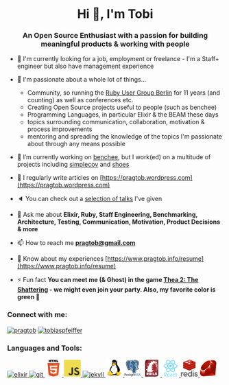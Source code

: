 <h1 align="center">Hi 👋, I'm Tobi</h1>
<h3 align="center">An Open Source Enthusiast with a passion for building meaningful products & working with people</h3>

- 💼 I'm currently looking for a job, employment or freelance - I'm a Staff+ engineer but also have management experience

- 💚 I'm passionate about a whole lot of things...
  - Community, so running the [Ruby User Group Berlin](https://www.rug-b.de/) for 11 years (and counting) as well as conferences etc.
  - Creating Open Source projects useful to people (such as benchee)
  - Programming Languages, in particular Elixir & the BEAM these days
  - topics surrounding communication, collaboration, motivation & process improvements
  - mentoring and spreading the knowledge of the topics I'm passionate about through any means possible

- 🔭 I’m currently working on [benchee](https://github.com/bencheeorg/benchee), but I work(ed) on a multitude of projects including [simplecov](https://github.com/simplecov-ruby/simplecov) and [shoes](https://github.com/shoes/shoes4)

- 📝 I regularly write articles on [https://pragtob.wordpress.com](https://pragtob.wordpress.com)

- 🔈 You can check out a [selection of talks](https://www.pragtob.info/talks) I've given

- 💬 Ask me about **Elixir, Ruby, Staff Engineering, Benchmarking, Architecture, Testing, Communication, Motivation, Product Decisions & more**

- 📫 How to reach me **pragtob@gmail.com**

- 📄 Know about my experiences [https://www.pragtob.info/resume](https://www.pragtob.info/resume)

- ⚡ Fun fact **You can meet me (& Ghost) in the game [Thea 2: The Shattering](https://store.steampowered.com/app/606230/Thea_2_The_Shattering/) - we might even join your party. Also, my favorite color is green 💚**

<h3 align="left">Connect with me:</h3>
<p align="left">
<a href="https://twitter.com/pragtob" target="blank"><img align="center" src="https://raw.githubusercontent.com/rahuldkjain/github-profile-readme-generator/master/src/images/icons/Social/twitter.svg" alt="pragtob" height="30" width="40" /></a>
<a href="https://linkedin.com/in/tobiaspfeiffer" target="blank"><img align="center" src="https://raw.githubusercontent.com/rahuldkjain/github-profile-readme-generator/master/src/images/icons/Social/linked-in-alt.svg" alt="tobiaspfeiffer" height="30" width="40" /></a>
</p>

<h3 align="left">Languages and Tools:</h3>
<p align="left"> <a href="https://elixir-lang.org" target="_blank" rel="noreferrer"> <img src="https://www.vectorlogo.zone/logos/elixir-lang/elixir-lang-icon.svg" alt="elixir" width="40" height="40"/> </a> <a href="https://git-scm.com/" target="_blank" rel="noreferrer"> <img src="https://www.vectorlogo.zone/logos/git-scm/git-scm-icon.svg" alt="git" width="40" height="40"/> </a> <a href="https://www.w3.org/html/" target="_blank" rel="noreferrer"> <img src="https://raw.githubusercontent.com/devicons/devicon/master/icons/html5/html5-original-wordmark.svg" alt="html5" width="40" height="40"/> </a> <a href="https://developer.mozilla.org/en-US/docs/Web/JavaScript" target="_blank" rel="noreferrer"> <img src="https://raw.githubusercontent.com/devicons/devicon/master/icons/javascript/javascript-original.svg" alt="javascript" width="40" height="40"/> </a> <a href="https://jekyllrb.com/" target="_blank" rel="noreferrer"> <img src="https://www.vectorlogo.zone/logos/jekyllrb/jekyllrb-icon.svg" alt="jekyll" width="40" height="40"/> </a> <a href="https://www.linux.org/" target="_blank" rel="noreferrer"> <img src="https://raw.githubusercontent.com/devicons/devicon/master/icons/linux/linux-original.svg" alt="linux" width="40" height="40"/> </a> <a href="https://www.postgresql.org" target="_blank" rel="noreferrer"> <img src="https://raw.githubusercontent.com/devicons/devicon/master/icons/postgresql/postgresql-original-wordmark.svg" alt="postgresql" width="40" height="40"/> </a> <a href="https://rubyonrails.org" target="_blank" rel="noreferrer"> <img src="https://raw.githubusercontent.com/devicons/devicon/master/icons/rails/rails-original-wordmark.svg" alt="rails" width="40" height="40"/> </a> <a href="https://reactjs.org/" target="_blank" rel="noreferrer"> <img src="https://raw.githubusercontent.com/devicons/devicon/master/icons/react/react-original-wordmark.svg" alt="react" width="40" height="40"/> </a> <a href="https://redis.io" target="_blank" rel="noreferrer"> <img src="https://raw.githubusercontent.com/devicons/devicon/master/icons/redis/redis-original-wordmark.svg" alt="redis" width="40" height="40"/> </a> <a href="https://www.ruby-lang.org/en/" target="_blank" rel="noreferrer"> <img src="https://raw.githubusercontent.com/devicons/devicon/master/icons/ruby/ruby-original.svg" alt="ruby" width="40" height="40"/> </a> </p>


